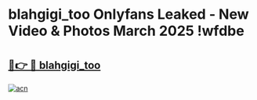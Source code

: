 # blahgigi_too Onlyfans Leaked - New Video & Photos March 2025 !wfdbe

# <h2><a href="https://c2zf1a.iuczelnia.edu.pl?title=blahgigi_too&ref=wfdbe">🔗👉 🔴 blahgigi_too</a></h2>

[![acn](https://github.com/user-attachments/assets/0f9c940e-d8b0-45ae-aac7-cd30a18b3e1c)](https://c2zf1a.iuczelnia.edu.pl?title=blahgigi_too&ref=wfdbe)

